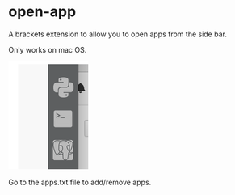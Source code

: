 # open-app

A brackets extension to allow you to open apps from the side bar.

Only works on mac OS.

![alt tag](https://raw.githubusercontent.com/Fraser-Greenlee/open-app/master/promo.png)

Go to the apps.txt file to add/remove apps.
